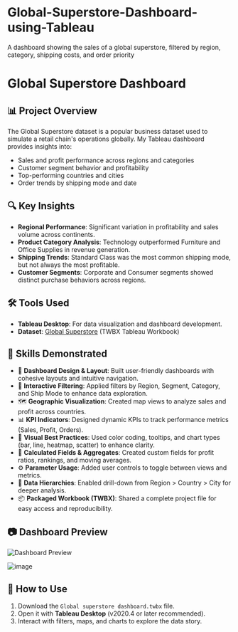 # Global-Superstore-Dashboard-using-Tableau
A dashboard showing the sales of a global superstore, filtered by region, category, shipping costs, and order priority
# Global Superstore Dashboard

## 📊 Project Overview

The Global Superstore dataset is a popular business dataset used to simulate a retail chain's operations globally. My Tableau dashboard provides insights into:

- Sales and profit performance across regions and categories
- Customer segment behavior and profitability
- Top-performing countries and cities
- Order trends by shipping mode and date

## 🔍 Key Insights

- **Regional Performance**: Significant variation in profitability and sales volume across continents.
- **Product Category Analysis**: Technology outperformed Furniture and Office Supplies in revenue generation.
- **Shipping Trends**: Standard Class was the most common shipping mode, but not always the most profitable.
- **Customer Segments**: Corporate and Consumer segments showed distinct purchase behaviors across regions.

## 🛠 Tools Used

- **Tableau Desktop**: For data visualization and dashboard development.
- **Dataset**: [Global Superstore](./Global%20superstore%20dashboard.twbx) (TWBX Tableau Workbook)

## 🧠 Skills Demonstrated

- 📌 **Dashboard Design & Layout**: Built user-friendly dashboards with cohesive layouts and intuitive navigation.
- 🔎 **Interactive Filtering**: Applied filters by Region, Segment, Category, and Ship Mode to enhance data exploration.
- 🗺 **Geographic Visualization**: Created map views to analyze sales and profit across countries.
- 📊 **KPI Indicators**: Designed dynamic KPIs to track performance metrics (Sales, Profit, Orders).
- 🎨 **Visual Best Practices**: Used color coding, tooltips, and chart types (bar, line, heatmap, scatter) to enhance clarity.
- 🧮 **Calculated Fields & Aggregates**: Created custom fields for profit ratios, rankings, and moving averages.
- ⚙️ **Parameter Usage**: Added user controls to toggle between views and metrics.
- 🔄 **Data Hierarchies**: Enabled drill-down from Region > Country > City for deeper analysis.
- 📦 **Packaged Workbook (TWBX)**: Shared a complete project file for easy access and reproducibility.

## 📷 Dashboard Preview

![Dashboard Preview](#)  

![image](https://github.com/user-attachments/assets/45b3c2b1-ec43-428d-a92c-ebc111abf4b2)

## 🚀 How to Use

1. Download the `Global superstore dashboard.twbx` file.
2. Open it with **Tableau Desktop** (v2020.4 or later recommended).
3. Interact with filters, maps, and charts to explore the data story.

